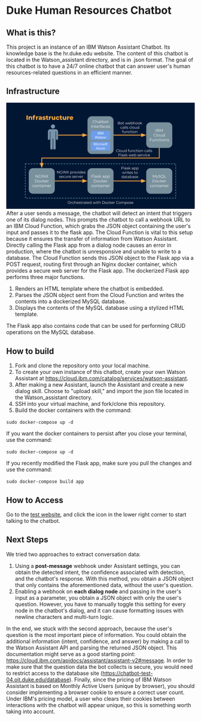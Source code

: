 # Duke Human Resources Chatbot 
## What is this?
This project is an instance of an IBM Watson Assistant Chatbot. Its knowledge base is the hr.duke.edu website.
The content of this chatbot is located in the Watson_assistant directory, and is in .json format. The goal of this chatbot
is to have a 24/7 online chatbot that can answer user's human resources-related questions in an efficient manner.

## Infrastructure
![Infrastructure Slide](infrastructure.svg)
After a user sends a message, the chatbot will detect an intent that triggers one of its dialog nodes. This prompts the chatbot to call a webhook URL to an IBM Cloud Function, which grabs the JSON object containing the user's input and passes it to the flask app. The Cloud Function is vital to this setup because it ensures the transfer of information from Watson Assistant. Directly calling the Flask app from a dialog node causes an error in production, where the chatbot is unresponsive and unable to write to a database. The Cloud Function sends this JSON object to the Flask app via a POST request, routing first through an Nginx docker container, which provides a secure web server for the Flask app.
The dockerized Flask app performs three major functions.

1. Renders an HTML template where the chatbot is embedded.
2. Parses the JSON object sent from the Cloud Function and writes the contents into a dockerized MySQL database.
3. Displays the contents of the MySQL database using a stylized HTML template.

The Flask app also contains code that can be used for performing CRUD operations on the MySQL database.

## How to build
1. Fork and clone the repository onto your local machine.
2. To create your own instance of this chatbot, create your own Watson Assistant at https://cloud.ibm.com/catalog/services/watson-assistant. 
3. After making a new Assistant, launch the Assistant and create a new dialog skill. Choose to "upload skill," and import the json file located in the Watson_assistant directory.
4. SSH into your virtual machine, and fork/clone this repository.
5. Build the docker containers with the command:

`sudo docker-compose up -d`

If you want the docker containers to persist after you close your terminal, use the command:

`sudo docker-compose up -d`

If you recently modified the Flask app, make sure you pull the changes and use the command:

`sudo docker-compose build app`

## How to Access
Go to the [test website](https://chatbot-test-01.oit.duke.edu/ "Named link title"), and click the icon in the lower right corner to start talking to the chatbot.


## Next Steps

We tried two approaches to extract conversation data:

1. Using a **post-message** webhook under Assistant settings, you can obtain the detected intent, the confidence associated with detection, and the chatbot's response. With this method, you obtain a JSON object that only contains the aforementioned data, without the user's question.
2. Enabling a webhook on **each dialog node** and passing in the user's input as a parameter, you obtain a JSON object with only the user's question. However, you have to manually toggle this setting for every node in the chatbot's dialog, and it can cause formatting issues with newline characters and multi-turn logic.

In the end, we stuck with the second approach, because the user's question is the most important piece of information. You could obtain the additional information (intent, confidence, and answer) by making a call to the Watson Assistant API and parsing the returned JSON object. This documentation might serve as a good starting point: https://cloud.ibm.com/apidocs/assistant/assistant-v2#message.
In order to make sure that the question data the bot collects is secure, you would need to restrict access to the database site (https://chatbot-test-04.oit.duke.edu/database).
Finally, since the pricing of IBM Watson Assistant is based on Monthly Active Users (unique by browser), you should consider implementing a browser cookie to ensure a correct user count. Under IBM's pricing model, a user who clears their cookies between interactions with the chatbot will appear unique, so this is something worth taking into account.

